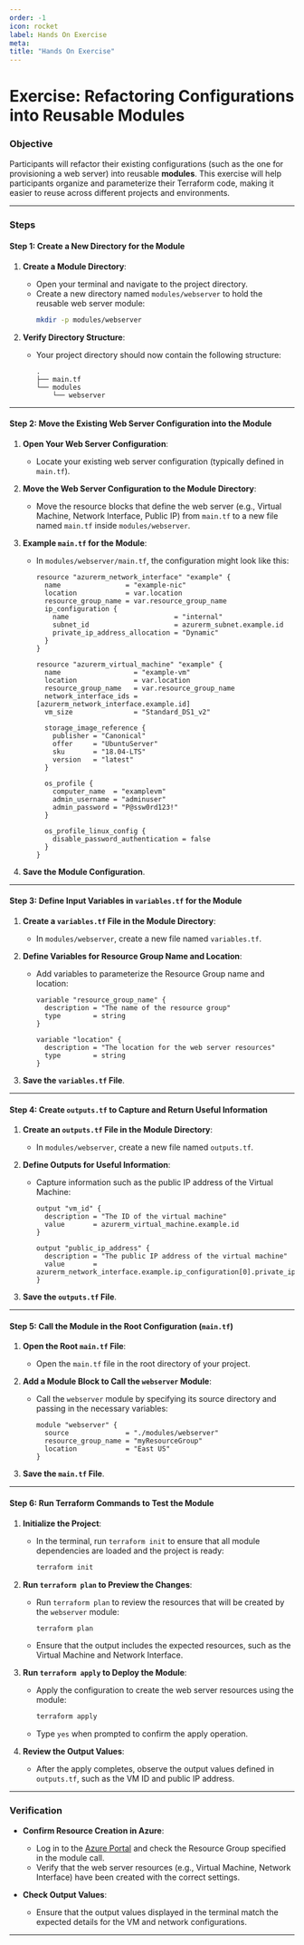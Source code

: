 ```yaml
---
order: -1
icon: rocket
label: Hands On Exercise
meta:
title: "Hands On Exercise"
---
```

# Exercise: Refactoring Configurations into Reusable Modules

### Objective
Participants will refactor their existing configurations (such as the one for provisioning a web server) into reusable **modules**. This exercise will help participants organize and parameterize their Terraform code, making it easier to reuse across different projects and environments.

---

### Steps

#### Step 1: Create a New Directory for the Module

1. **Create a Module Directory**:
    - Open your terminal and navigate to the project directory.
    - Create a new directory named `modules/webserver` to hold the reusable web server module:
      ```bash
      mkdir -p modules/webserver
      ```

2. **Verify Directory Structure**:
    - Your project directory should now contain the following structure:
      ```
      .
      ├── main.tf
      └── modules
          └── webserver
      ```

---

#### Step 2: Move the Existing Web Server Configuration into the Module

1. **Open Your Web Server Configuration**:
    - Locate your existing web server configuration (typically defined in `main.tf`).

2. **Move the Web Server Configuration to the Module Directory**:
    - Move the resource blocks that define the web server (e.g., Virtual Machine, Network Interface, Public IP) from `main.tf` to a new file named `main.tf` inside `modules/webserver`.

3. **Example `main.tf` for the Module**:
    - In `modules/webserver/main.tf`, the configuration might look like this:
      ```hcl
      resource "azurerm_network_interface" "example" {
        name                = "example-nic"
        location            = var.location
        resource_group_name = var.resource_group_name
        ip_configuration {
          name                          = "internal"
          subnet_id                     = azurerm_subnet.example.id
          private_ip_address_allocation = "Dynamic"
        }
      }
 
      resource "azurerm_virtual_machine" "example" {
        name                  = "example-vm"
        location              = var.location
        resource_group_name   = var.resource_group_name
        network_interface_ids = [azurerm_network_interface.example.id]
        vm_size               = "Standard_DS1_v2"
 
        storage_image_reference {
          publisher = "Canonical"
          offer     = "UbuntuServer"
          sku       = "18.04-LTS"
          version   = "latest"
        }
 
        os_profile {
          computer_name  = "examplevm"
          admin_username = "adminuser"
          admin_password = "P@ssw0rd123!"
        }
 
        os_profile_linux_config {
          disable_password_authentication = false
        }
      }
      ```

4. **Save the Module Configuration**.

---

#### Step 3: Define Input Variables in `variables.tf` for the Module

1. **Create a `variables.tf` File in the Module Directory**:
    - In `modules/webserver`, create a new file named `variables.tf`.

2. **Define Variables for Resource Group Name and Location**:
    - Add variables to parameterize the Resource Group name and location:
      ```hcl
      variable "resource_group_name" {
        description = "The name of the resource group"
        type        = string
      }
 
      variable "location" {
        description = "The location for the web server resources"
        type        = string
      }
      ```

3. **Save the `variables.tf` File**.

---

#### Step 4: Create `outputs.tf` to Capture and Return Useful Information

1. **Create an `outputs.tf` File in the Module Directory**:
    - In `modules/webserver`, create a new file named `outputs.tf`.

2. **Define Outputs for Useful Information**:
    - Capture information such as the public IP address of the Virtual Machine:
      ```hcl
      output "vm_id" {
        description = "The ID of the virtual machine"
        value       = azurerm_virtual_machine.example.id
      }
 
      output "public_ip_address" {
        description = "The public IP address of the virtual machine"
        value       = azurerm_network_interface.example.ip_configuration[0].private_ip_address
      }
      ```

3. **Save the `outputs.tf` File**.

---

#### Step 5: Call the Module in the Root Configuration (`main.tf`)

1. **Open the Root `main.tf` File**:
    - Open the `main.tf` file in the root directory of your project.

2. **Add a Module Block to Call the `webserver` Module**:
    - Call the `webserver` module by specifying its source directory and passing in the necessary variables:
      ```hcl
      module "webserver" {
        source              = "./modules/webserver"
        resource_group_name = "myResourceGroup"
        location            = "East US"
      }
      ```

3. **Save the `main.tf` File**.

---

#### Step 6: Run Terraform Commands to Test the Module

1. **Initialize the Project**:
    - In the terminal, run `terraform init` to ensure that all module dependencies are loaded and the project is ready:
      ```bash
      terraform init
      ```

2. **Run `terraform plan` to Preview the Changes**:
    - Run `terraform plan` to review the resources that will be created by the `webserver` module:
      ```bash
      terraform plan
      ```
    - Ensure that the output includes the expected resources, such as the Virtual Machine and Network Interface.

3. **Run `terraform apply` to Deploy the Module**:
    - Apply the configuration to create the web server resources using the module:
      ```bash
      terraform apply
      ```
    - Type `yes` when prompted to confirm the apply operation.

4. **Review the Output Values**:
    - After the apply completes, observe the output values defined in `outputs.tf`, such as the VM ID and public IP address.

---

### Verification

- **Confirm Resource Creation in Azure**:
    - Log in to the [Azure Portal](https://portal.azure.com/) and check the Resource Group specified in the module call.
    - Verify that the web server resources (e.g., Virtual Machine, Network Interface) have been created with the correct settings.

- **Check Output Values**:
    - Ensure that the output values displayed in the terminal match the expected details for the VM and network configurations.

---